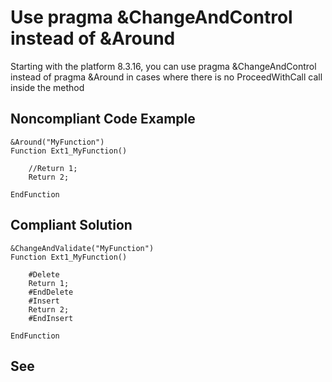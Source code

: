 # Use pragma &ChangeAndControl instead of &Around

Starting with the platform 8.3.16, you can use pragma &ChangeAndControl instead of pragma &Around in cases where there is no ProceedWithCall call inside the method 

## Noncompliant Code Example

```bsl
&Around("MyFunction")
Function Ext1_MyFunction()
	
	//Return 1;
	Return 2;
	
EndFunction
```

## Compliant Solution

```bsl
&ChangeAndValidate("MyFunction")
Function Ext1_MyFunction()
	
	#Delete
	Return 1;
	#EndDelete
	#Insert
	Return 2;
	#EndInsert
	
EndFunction
```

## See

